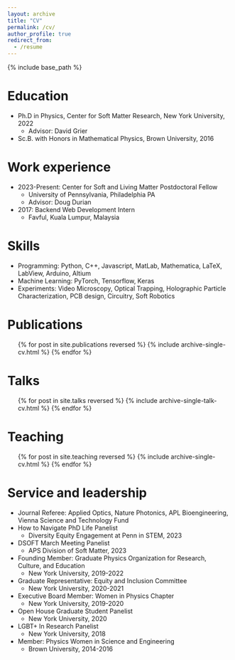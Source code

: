 ```yaml
---
layout: archive
title: "CV"
permalink: /cv/
author_profile: true
redirect_from:
  - /resume
---
```


{% include base_path %}

Education
======
* Ph.D in Physics, Center for Soft Matter Research, New York University, 2022
  * Advisor: David Grier
* Sc.B. with Honors in Mathematical Physics, Brown University, 2016

Work experience
======
* 2023-Present: Center for Soft and Living Matter Postdoctoral Fellow
  * University of Pennsylvania, Philadelphia PA
  * Advisor: Doug Durian
* 2017: Backend Web Development Intern
  * Favful, Kuala Lumpur, Malaysia
  
Skills
======
* Programming: Python, C++, Javascript, MatLab, Mathematica, LaTeX, LabView, Arduino, Altium
* Machine Learning: PyTorch, Tensorflow, Keras
* Experiments: Video Microscopy, Optical Trapping, Holographic Particle Characterization, PCB design, Circuitry, Soft Robotics

Publications
======
  <ul>{% for post in site.publications reversed %}
    {% include archive-single-cv.html %}
  {% endfor %}</ul>
  
Talks
======
  <ul>{% for post in site.talks reversed %}
    {% include archive-single-talk-cv.html  %}
  {% endfor %}</ul>
  
Teaching
======
  <ul>{% for post in site.teaching reversed %}
    {% include archive-single-cv.html %}
  {% endfor %}</ul>
  
Service and leadership
======
* Journal Referee: Applied Optics, Nature Photonics, APL Bioengineering, Vienna Science and Technology Fund
* How to Navigate PhD Life Panelist
  * Diversity Equity Engagement at Penn in STEM, 2023
* DSOFT March Meeting Panelist
  * APS Division of Soft Matter, 2023
* Founding Member: Graduate Physics Organization for Research, Culture, and Education
  * New York University, 2019-2022
* Graduate Representative: Equity and Inclusion Committee
  * New York University, 2020-2021
* Executive Board Member: Women in Physics Chapter
  * New York University, 2019-2020
* Open House Graduate Student Panelist
  * New York University, 2020
* LGBT+ In Research Panelist
  * New York University, 2018
* Member: Physics Women in Science and Engineering
  * Brown University, 2014-2016
